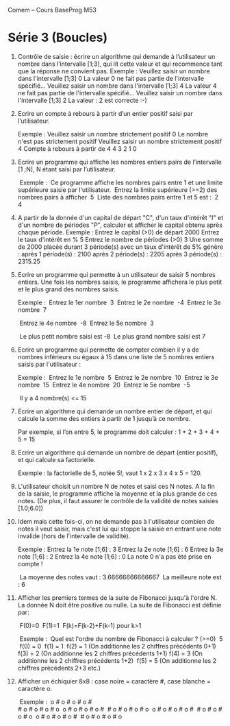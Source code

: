 Comem – Cours BaseProg M53

# Série 3 (Boucles)

1. Contrôle de saisie : écrire un algorithme qui demande à l’utilisateur un nombre dans l’intervalle [1;3], qui lit cette valeur et qui recommence tant que la réponse ne convient pas.
   Exemple :
      	Veuillez saisir un nombre dans l'intervalle [1;3]
          0
      	La valeur 0 ne fait pas partie de l'intervalle spécifié...
      	Veuillez saisir un nombre dans l'intervalle [1;3]
      	4
      	La valeur 4 ne fait pas partie de l'intervalle spécifié...
      	Veuillez saisir un nombre dans l'intervalle [1;3]
      	2
      	La valeur : 2 est correcte :-)

2. Ecrire un compte à rebours à partir d’un entier positif saisi par l’utilisateur.

   Exemple : 
   		Veuillez saisir un nombre strictement positif
   		0
   		Le nombre n'est pas strictement positif
   		Veuillez saisir un nombre strictement positif
   		4
   		Compte à rebours à partir de 4
               4
   			3
               2
   			1
   			0	

3. Ecrire un programme qui affiche les nombres entiers pairs de l’intervalle [1 ;N], N étant saisi par l’utilisateur.

   ​	Exemple :
   ​		Ce programme affiche les nombres pairs entre 1 et une limite supérieure saisie par l'utilisateur.
   ​		Entrez la limite supérieure (>=2) des nombres pairs à afficher
   ​		5
   ​		Liste des nombres pairs entre 1 et 5 est :
   ​			2
   ​			4

4. A partir de la donnée d'un capital de départ "C", d'un taux d'intérêt "I" et d'un nombre de périodes "P", calculer et afficher le capital obtenu après chaque période.
   Exemple :
      		Entrez le capital (>0) de départ
      		2000
      		Entrez le taux d'intérêt en %
      		5
      		Entrez le nombre de périodes (>0)
      		3
      		Une somme de 2000 placée durant 3 période(s) avec un taux d'intérêt de 5% génère : 
      			après 1 période(s) : 2100
      			après 2 période(s) : 2205
      			après 3 période(s) : 2315.25 

5. Ecrire un programme qui permette à un utilisateur de saisir 5 nombres entiers. Une fois les nombres saisis, le programme affichera le plus petit et le plus grand des nombres saisis.

   Exemple :
   ​		Entrez le 1er nombre
   ​		3
   ​		Entrez le 2e nombre
   ​		-4
   ​		Entrez le 3e nombre
   ​		7

   ​		Entrez le 4e nombre
   ​		-8
   ​		Entrez le 5e nombre
   ​		3

   ​		Le plus petit nombre saisi est -8
   ​		Le plus grand nombre saisi est 7

6. Ecrire un programme qui permette de compter combien il y a de nombres inférieurs ou égaux à 15 dans une liste de 5 nombres entiers saisis par l'utilisateur : 

   Exemple :
   ​		Entrez le 1e nombre
   ​		5
   ​		Entrez le 2e nombre
   ​		10
   ​		Entrez le 3e nombre
   ​		15
   ​		Entrez le 4e nombre
   ​		20
   ​		Entrez le 5e nombre
   ​		-5

   ​		Il y a 4 nombre(s) <= 15 

7. Ecrire un algorithme qui demande un  nombre entier de départ, et qui calcule la somme des entiers à partir de 1 jusqu’à ce nombre. 

   Par exemple, si l’on entre 5, le programme doit calculer : 1 + 2 + 3 + 4 + 5 = 15

8. Ecrire un algorithme qui demande un nombre de départ (entier positif), et qui calcule sa factorielle.

   Exemple : la factorielle de 5, notée 5!, vaut 1 x 2 x 3 x 4 x 5 = 120.

9. L'utilisateur choisit un nombre N de notes et saisi ces N notes. 
     A la fin de la saisie, le programme affiche la moyenne et la plus grande de ces notes. 
     (De plus, il faut assurer le contrôle de la validité de notes saisies [1.0;6.0])

10. Idem mais cette fois-ci, on ne demande pas à l'utilisateur combien de notes il veut saisir, mais c'est lui qui stoppe la saisie en entrant une note invalide (hors de l'intervalle de validité).

    Exemple :
    	Entrez la 1e note [1;6] :
    	3
    	Entrez la 2e note [1;6] :
    	6
    	Entrez la 3e note [1;6] :
    	2
    	Entrez la 4e note [1;6] :
    	0
    	La note 0 n'a pas été prise en compte !

    ​    La moyenne des notes vaut : 3.66666666666667
    ​    La meilleure note est : 6

11. Afficher les premiers termes de la suite de Fibonacci jusqu'à l'ordre N. La donnée N doit être positive ou nulle. La suite de Fibonacci est définie par:

    ​	F(0)=0
    ​	F(1)=1
    ​	F(k)=F(k-2)+F(k-1) pour k>1

    ​	Exemple : 
    ​		Quel est l'ordre du nombre de Fibonacci à calculer ? (>=0)
    ​		5
    ​		f(0) = 0
    ​		f(1) = 1
    ​		f(2) = 1 (On additionne les 2 chiffres précédents 0+1)
    ​		f(3) = 2 (On additionne les 2 chiffres précédents 1+1)
    ​		f(4) = 3 (On additionne les 2 chiffres précédents 1+2)
    ​		f(5) = 5 (On additionne les 2 chiffres précédents 2+3 etc.) 

12. Afficher un échiquier 8x8 : case noire = caractère #, case blanche = caractère o.

    ​	Exemple : 
    ​              o   #   o   #   o   #   o   #    
    ​              \#   o   #   o   #   o   #   o 
    ​              o   #   o   #   o   #   o   # 
    ​              \#   o   #   o   #   o   #   o 
    ​              o   #   o   #   o   #   o   # 
    ​              \#   o   #   o   #   o   #   o 
    ​              o   #   o   #   o   #   o   # 
    ​              \#   o   #   o   #   o   #   o 

